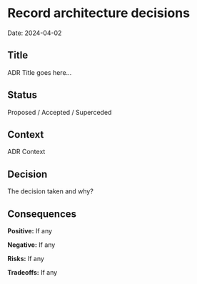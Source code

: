 # Record architecture decisions

Date: 2024-04-02

## Title

ADR Title goes here...

## Status

Proposed / Accepted / Superceded

## Context

ADR Context

## Decision

The decision taken and why?

## Consequences

**Positive:** If any

**Negative:** If any

**Risks:** If any

**Tradeoffs:** If any
